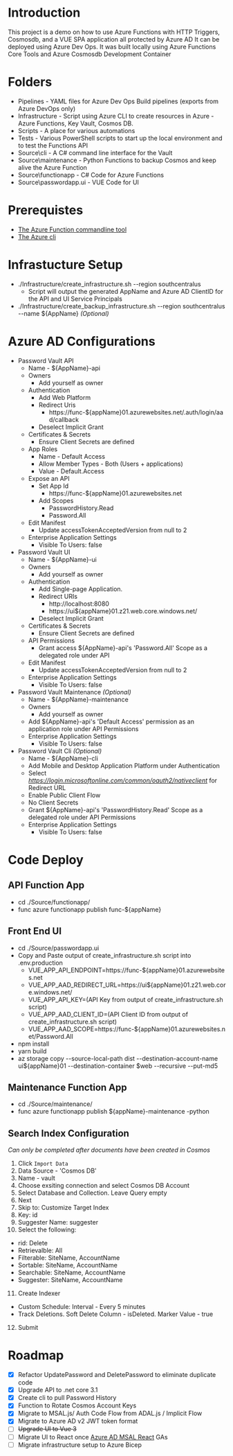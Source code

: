 # Introduction 
This project is a demo on how to use Azure Functions with HTTP Triggers, Cosmosdb, and a VUE SPA application all protected by Azure AD
It can be deployed using Azure Dev Ops.
It was built locally using Azure Functions Core Tools and Azure Cosmosdb Development Container

# Folders
* Pipelines - YAML files for Azure Dev Ops Build pipelines (exports from Azure DevOps only)
* Infrastructure - Script using Azure CLI to create resources in Azure - Azure Functions, Key Vault, Cosmos DB.  
* Scripts - A place for various automations
* Tests - Various PowerShell scripts to start up the local environment and to test the Functions API
* Source\cli - A C# command line interface for the Vault
* Source\maintenance - Python Functions to backup Cosmos and keep alive the Azure Function
* Source\functionapp - C# Code for Azure Functions
* Source\passwordapp.ui - VUE Code for UI

# Prerequistes 
* [The Azure Function commandline tool](https://docs.microsoft.com/en-us/azure/azure-functions/functions-run-local?tabs=linux%2Ccsharp%2Cbash#v2)
* [The Azure cli](https://docs.microsoft.com/en-us/cli/azure/install-azure-cli-linux?pivots=apt)

# Infrastucture Setup
* ./Infrastructure/create_infrastructure.sh --region southcentralus
   * Script will output the generated AppName and Azure AD ClientID for the API and UI Service Principals
* ./Infrastructure/create_backup_infrastructure.sh --region southcentralus --name ${AppName} _(Optional)_

# Azure AD Configurations
* Password Vault API
   * Name - ${AppName}-api
   * Owners
      * Add yourself as owner
   * Authentication
      * Add Web Platform
      * Redirect Uris
         - https://func-${appName}01.azurewebsites.net/.auth/login/aad/callback
      * Deselect Implicit Grant
   * Certificates & Secrets
      * Ensure Client Secrets are defined
   * App Roles
      * Name - Default Access 
      * Allow Member Types - Both (Users + applications) 
      * Value - Default.Access
   * Expose an API
      * Set App Id
         - https://func-${appName}01.azurewebsites.net
      * Add Scopes
         - PasswordHistory.Read
         - Password.All
   * Edit Manifest
      * Update accessTokenAcceptedVersion from null to 2
   * Enterprise Application Settings 
      * Visible To Users: false
* Password Vault UI
   * Name - ${AppName}-ui
   * Owners
      * Add yourself as owner
   * Authentication 
      * Add Single-page Application.
      * Redirect URIs
         - http://localhost:8080
         - https://ui${appName}01.z21.web.core.windows.net/
      * Deselect Implicit Grant
   * Certificates & Secrets
      * Ensure Client Secrets are defined
   * API Permissions
      * Grant access ${AppName}-api's 'Password.All' Scope as a delegated role under API
   * Edit Manifest
      * Update accessTokenAcceptedVersion from null to 2 
   * Enterprise Application Settings 
      * Visible To Users: false
* Password Vault Maintenance _(Optional)_
   * Name - ${AppName}-maintenance
   * Owners
      * Add yourself as owner
   * Add ${AppName}-api's 'Default Access' permission as an application role under API Permissions
   * Enterprise Application Settings 
      * Visible To Users: false
* Password Vault Cli _(Optional)_
   * Name - ${AppName}-cli
   * Add Mobile and Desktop Application Platform under Authentication 
   * Select _https://login.microsoftonline.com/common/oauth2/nativeclient_ for Redirect URL
   * Enable Public Client Flow
   * No Client Secrets
   * Grant ${AppName}-api's 'PasswordHistory.Read' Scope as a delegated role under API Permissions
   * Enterprise Application Settings 
      * Visible To Users: false

# Code Deploy
## API Function App
* cd ./Source/functionapp/
* func azure functionapp publish func-${appName}

## Front End UI
* cd ./Source/passwordapp.ui
* Copy and Paste output of create_infrastructure.sh script into .env.production 
   * VUE_APP_API_ENDPOINT=https://func-${appName}01.azurewebsites.net
   * VUE_APP_AAD_REDIRECT_URL=https://ui${appName}01.z21.web.core.windows.net/
   * VUE_APP_API_KEY=(API Key from output of create_infrastructure.sh script)
   * VUE_APP_AAD_CLIENT_ID=(API Client ID from output of create_infrastructure.sh script)
   * VUE_APP_AAD_SCOPE=https://func-${appName}01.azurewebsites.net/Password.All
* npm install
* yarn build
* az storage copy --source-local-path dist --destination-account-name ui${appName}01 --destination-container \$web --recursive --put-md5

## Maintenance Function App
* cd ./Source/maintenance/
* func azure functionapp publish ${appName}-maintenance -python

## Search Index Configuration 
_Can only be completed after documents have been created in Cosmos_
1. Click `Import Data`
2. Data Source - 'Cosmos DB'
3. Name - vault
4. Choose exsiting connection and select Cosmos DB Account
5. Select Database and Collection. Leave Query empty
6. Next
7. Skip to: Customize Target Index
8. Key: id
9. Suggester Name: suggester
10. Select the following:
   * rid: Delete
   * Retrievalble: All
   * Filterable: SiteName, AccountName
   * Sortable:  SiteName, AccountName
   * Searchable: SiteName, AccountName
   * Suggester: SiteName, AccountName
11. Create Indexer
   * Custom Schedule: Interval - Every 5 minutes
   * Track Deletions. Soft Delete Column - isDeleted. Marker Value - true
12. Submit

# Roadmap
- [X] Refactor UpdatePassword and DeletePassword to eliminate duplicate code
- [X] Upgrade API to .net core 3.1
- [X] Create cli to pull Password History
- [X] Function to Rotate Cosmos Account Keys 
- [X] Migrate to MSAL.js/ Auth Code Flow from ADAL.js / Implicit Flow 
- [X] Migrate to Azure AD v2 JWT token format
- [ ] ~~Upgrade UI to Vue 3~~
- [ ] Migrate UI to React once [Azure AD MSAL React](https://github.com/AzureAD/microsoft-authentication-library-for-js/tree/dev/lib/msal-react) GAs
- [ ] Migrate infrastructure setup to Azure Bicep